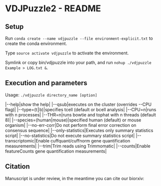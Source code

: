 # VDJPuzzle2 - README #

## Setup

Run `conda create --name vdjpuzzle --file environment-explicit.txt` to create the conda environment. 

Type `source activate vdjpuzzle` to activate the environment. 

Symlink or copy bin/vdjpuzzle into your path, and run `nohup ./vdjpuzzle Example > LOG.txt &`.

## Execution and parameters

Usage: `./vdjpuzzle directory_name [option]`

|--help|show the help|
|--qsub|executes on the cluster (overrides --CPU flag)|
|--type=(t⎮b)|specifies tcell (default or bcell analysis|
|--CPU=n|runs with n processes|
|--THR=n|runs bowtie and tophat with n threads (default 8)|
|--species=(human|mouse)|specified human (default) or mouse organism|
|--no-err-corr|Do not perform final error correction on consensus sequence|
|--only-statistics|Executes only summary statistics script|
|--no-statistics|Do not execute summary statistics script|
|--transcriptomic|Enable cuffquant/cuffnorm gene quantification measurements|
|--trim|Trim reads using Trimmomatic|
|--counts|Enable featureCounts gene quantification measurements|

## Citation

Manuscript is under review, in the meantime you can cite our biorxiv:

